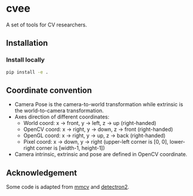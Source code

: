 # cvee

A set of tools for CV researchers.

## Installation

### Install locally

```bash
pip install -e .
```

## Coordinate convention

- Camera Pose is the camera-to-world transformation while extrinsic is the world-to-camera transformation.
- Axes direction of different coordinates:
    - World coord: x -> front, y -> left, z -> up (right-handed)
    - OpenCV coord: x -> right, y -> down, z -> front (right-handed)
    - OpenGL coord: x -> right, y -> up, z -> back (right-handed)
    - Pixel coord: x -> down, y -> right (upper-left corner is [0, 0], lower-right corner is [width-1, height-1])
- Camera intrinsic, extrinsic and pose are defined in OpenCV coordinate.

## Acknowledgement

Some code is adapted from [mmcv](https://github.com/open-mmlab/mmcv/) and [detectron2](https://github.com/facebookresearch/detectron2/).
